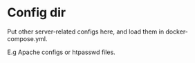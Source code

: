# Config dir

Put other server-related configs here, and load them in docker-compose.yml.

E.g Apache configs or htpasswd files.


